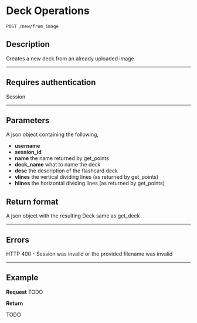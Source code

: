 # Deck Operations

    POST /new/from_image

## Description
Creates a new deck from an already uploaded image
***

## Requires authentication
Session
***

## Parameters
A json object containing the following,
 - **username** 
 - **session_id**
 - **name** the name returned by get_points
 - **deck_name** what to name the deck
 - **desc** the description of the flashcard deck
 - **vlines** the vertical dividing lines (as returned by get_points)
 - **hlines** the horizontal dividing lines (as returned by get_points)
 

## Return format
A json object with the resulting Deck same as get_deck

***

## Errors
   HTTP 400 - Session was invalid or the provided filename was invalid
***

## Example
**Request**	
TODO

**Return**

TODO

